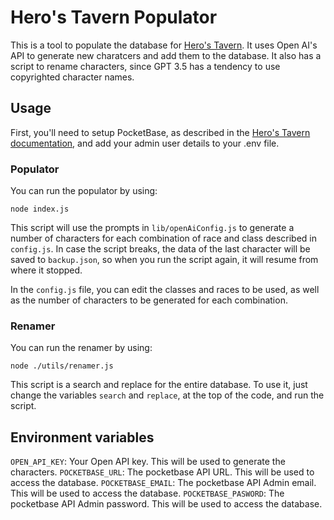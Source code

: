 # Hero's Tavern Populator

This is a tool to populate the database for [Hero's Tavern](https://github.com/Rayuaz/heros-tavern). It uses Open AI's API to generate new charatcers and add them to the database. It also has a script to rename characters, since GPT 3.5 has a tendency to use copyrighted character names.

## Usage

First, you'll need to setup PocketBase, as described in the [Hero's Tavern documentation](https://github.com/Rayuaz/heros-tavern), and add your admin user details to your .env file.

### Populator

You can run the populator by using:

```
node index.js
```

This script will use the prompts in `lib/openAiConfig.js` to generate a number of characters for each combination of race and class described in `config.js`. In case the script breaks, the data of the last character will be saved to `backup.json`, so when you run the script again, it will resume from where it stopped.

In the `config.js` file, you can edit the classes and races to be used, as well as the number of characters to be generated for each combination.

### Renamer

You can run the renamer by using:

```
node ./utils/renamer.js
```

This script is a search and replace for the entire database. To use it, just change the variables `search` and `replace`, at the top of the code, and run the script.

## Environment variables

`OPEN_API_KEY`: Your Open API key. This will be used to generate the characters.
`POCKETBASE_URL`: The pocketbase API URL. This will be used to access the database.
`POCKETBASE_EMAIL`: The pocketbase API Admin email. This will be used to access the database.
`POCKETBASE_PASWORD`: The pocketbase API Admin password. This will be used to access the database.
